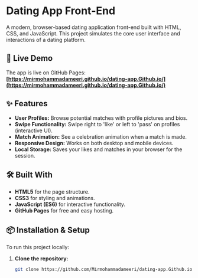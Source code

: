 # Dating App Front-End

A modern, browser-based dating application front-end built with HTML, CSS, and JavaScript. This project simulates the core user interface and interactions of a dating platform.

## 🚀 Live Demo

The app is live on GitHub Pages:  
**[https://mirmohammadameeri.github.io/dating-app.Github.io/](https://mirmohammadameeri.github.io/dating-app.Github.io/)**

## ✨ Features

- **User Profiles:** Browse potential matches with profile pictures and bios.
- **Swipe Functionality:** Swipe right to 'like' or left to 'pass' on profiles (interactive UI).
- **Match Animation:** See a celebration animation when a match is made.
- **Responsive Design:** Works on both desktop and mobile devices.
- **Local Storage:** Saves your likes and matches in your browser for the session.

## 🛠️ Built With

- **HTML5** for the page structure.
- **CSS3** for styling and animations.
- **JavaScript (ES6)** for interactive functionality.
- **GitHub Pages** for free and easy hosting.

## 📦 Installation & Setup

To run this project locally:

1. **Clone the repository:**
   ```bash
   git clone https://github.com/Mirmohammadameeri/dating-app.Github.io.git
